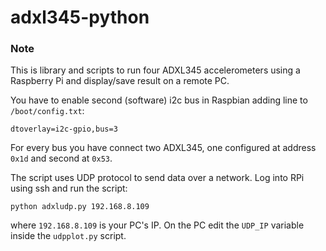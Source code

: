 adxl345-python
==============

### Note
This is library and scripts to run four ADXL345 accelerometers using a Raspberry Pi and display/save result on a remote PC. 

You have to enable second (software) i2c bus in Raspbian adding line to `/boot/config.txt`:

```
dtoverlay=i2c-gpio,bus=3
```

For every bus you have connect two ADXL345, one configured at address `0x1d` and second at `0x53`.

The script uses UDP protocol to send data over a network. Log into RPi using ssh and run the script:

    python adxludp.py 192.168.8.109
    
where `192.168.8.109` is your PC's IP. On the PC edit the `UDP_IP` variable inside the `udpplot.py` script.
